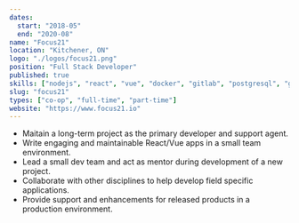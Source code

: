 ```yaml
---
dates:
  start: "2018-05"
  end: "2020-08"
name: "Focus21"
location: "Kitchener, ON"
logo: "./logos/focus21.png"
position: "Full Stack Developer"
published: true
skills: ["nodejs", "react", "vue", "docker", "gitlab", "postgresql", "graphql", "python"]
slug: "focus21"
types: ["co-op", "full-time", "part-time"]
website: "https://www.focus21.io"
---
```


- Maitain a long-term project as the primary developer and support agent.
- Write engaging and maintainable React/Vue apps in a small team environment.
- Lead a small dev team and act as mentor during development of a new project.
- Collaborate with other disciplines to help develop field specific applications.
- Provide support and enhancements for released products in a production environment.
